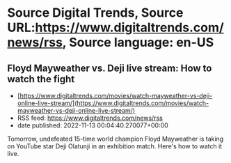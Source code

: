 # Source Digital Trends, Source URL:https://www.digitaltrends.com/news/rss, Source language: en-US

## Floyd Mayweather vs. Deji live stream: How to watch the fight
 - [https://www.digitaltrends.com/movies/watch-mayweather-vs-deji-online-live-stream/](https://www.digitaltrends.com/movies/watch-mayweather-vs-deji-online-live-stream/)
 - RSS feed: https://www.digitaltrends.com/news/rss
 - date published: 2022-11-13 00:04:40.270077+00:00

Tomorrow, undefeated 15-time world champion Floyd Mayweather is taking on YouTube star Deji Olatunji in an exhibition match. Here's how to watch it live.
